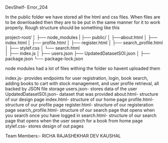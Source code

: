 DevShelf- Error_204

In the public folder we have stored all the html and css files. When files are to be downloaded then they are to be put in the same manner for it to work properly.
Rough structure should be something like this

project-root/
│
├── node_modules
|
├── public/
│   ├──about.html
│   ├── index.html
│   ├── profile.html
│   ├── register.html
│   ├── search_profile.html
│   ├── stylef.css
│   └── search.html   
│
├── index.js
│
├── users.json
├── UpdatedDatasetSOI.json
│
├── package.json
└── package-lock.json

node modules had a lot of files withing the folder so havent uploaded them

index.js- provides endpoints for user registration, login, book search, adding books to cart with stock management, and user profile retrieval, all backed by JSON file storage
users.json- stores data of the user
UpdatedDatasetSOI.json- dataset that was provided
about.html- structure of our design page
index.html- structure of our home page
profile.html- structure of our profile page
register.html- structure of our registeration page
search_profile.html- structure of our search page that opens when you search once you have logged in
search.html- structure of our search page that opens when the user search for a book from home page
stylef.css- stores design of out pages

Team Members:-
RICHA RAJASHEKHAR
DEV KAUSHAL

